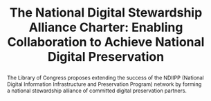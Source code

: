 ---
abstract: The Library of Congress proposes extending the success of the NDIIPP (National
  Digital Information Infrastructure and Preservation Program) network by forming
  a national stewardship alliance of committed digital preservation partners.
creators:
- Potter, Abigail
- Gallinger, Michelle
- Anderson, Martha
date: null
document_url: https://services.phaidra.univie.ac.at/api/object/o:294019/download
grand_parent: iPRES
institutions: []
keywords:
- san francisco
landing_page_url: https://phaidra.univie.ac.at/o:294019
language: eng
layout: publication
license: CC BY-SA 3.0 AT
notes_url: null
parent: iPRES 2009
presentation_url: null
publication_type: paper
size: 699877
source_name: iPRES
title: 'The National Digital Stewardship Alliance Charter: Enabling Collaboration
  to Achieve National Digital Preservation'
year: 2009
---